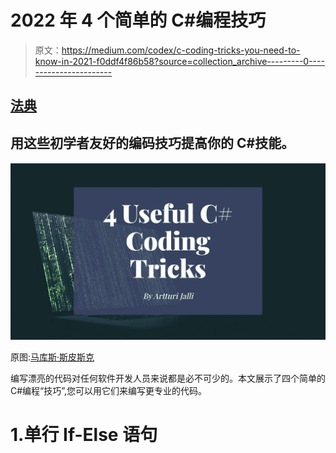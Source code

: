 # 2022 年 4 个简单的 C#编程技巧

> 原文：<https://medium.com/codex/c-coding-tricks-you-need-to-know-in-2021-f0ddf4f86b58?source=collection_archive---------0----------------------->

## [法典](http://medium.com/codex)

## 用这些初学者友好的编码技巧提高你的 C#技能。

![](img/d6440ac333d744ccc26915241374f9e6.png)

原图:[马库斯·斯皮斯克](https://unsplash.com/@markusspiske)

编写漂亮的代码对任何软件开发人员来说都是必不可少的。本文展示了四个简单的 C#编程“技巧”,您可以用它们来编写更专业的代码。

# 1.单行 If-Else 语句